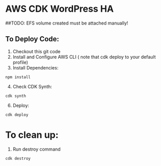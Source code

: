 # AWS CDK WordPress HA

##TODO:
EFS volume created must be attached manually!

## To Deploy Code:
1. Checkout this git code
2. Install and Configure AWS CLI ( note that cdk deploy to your default profile)
3. Install Dependencies:
```
npm install
```
4. Check CDK Synth:
```
cdk synth
```
6. Deploy:
```
cdk deploy
```

# To clean up:
1. Run destroy command
```
cdk destroy
```
